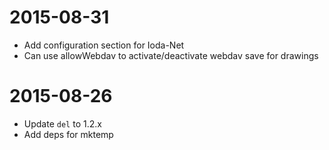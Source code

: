 # 2015-08-31

- Add configuration section for Ioda-Net
- Can use allowWebdav to activate/deactivate webdav save for drawings


# 2015-08-26

- Update `del` to 1.2.x
- Add deps for mktemp
